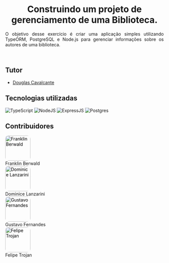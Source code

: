 <h1 align="center">
  Construindo um projeto de gerenciamento de uma Biblioteca.
</h1>

<p align="justify">O objetivo desse exercício é criar uma aplicação simples utilizando TypeORM, PostgreSQL e Node.js para gerenciar informações sobre os autores de uma biblioteca.  </p> 

<br/>

## Tutor

- [Douglas Cavalcante](https://github.com/douglas-cavalcante)

## Tecnologias utilizadas

![TypeScript](https://img.shields.io/badge/typescript-%23007ACC.svg?style=for-the-badge&logo=typescript&logoColor=white)
![NodeJS](https://img.shields.io/badge/node.js-6DA55F?style=for-the-badge&logo=node.js&logoColor=white)
![ExpressJS](https://img.shields.io/badge/Express%20js-000000?style=for-the-badge&logo=express&logoColor=white)
![Postgres](https://img.shields.io/badge/postgres-%23316192.svg?style=for-the-badge&logo=postgresql&logoColor=white)

## Contribuidores

<ul style="list-style: none; padding: 0;">
  <li>
    <a href="https://github.com/frankberwald" style="display: flex; align-items: center; gap: 10px; text-decoration: none; color: #000;">
      <img src="https://avatars.githubusercontent.com/u/127545990?v=4" alt="Franklin Berwald" style="width: 80px; height: 80px; border-radius: 10px;"> 
    </a>
      <span>Franklin Berwald</span>
  </li>
  <li>
    <a href="https://github.com/DominiceLanzarini" style="display: flex; align-items: center; gap: 10px; text-decoration: none; color: #000;">
      <img src="https://avatars.githubusercontent.com/u/175992376?v=4" alt="Dominice Lanzarini" style="width: 80px; height: 80px; border-radius: 10px;">
    </a>
      <span>Dominice Lanzarini</span>
  </li>
  <li>
    <a href="https://github.com/Gusstavosf" style="display: flex; align-items: center; gap: 10px; text-decoration: none; color: #000;">
      <img src="https://avatars.githubusercontent.com/u/102191561?v=4" alt="Gustavo Fernandes" style="width: 80px; height: 80px; border-radius: 10px;">
    </a>
      <span>Gustavo Fernandes</span>
  </li>
  <li>
    <a href="https://github.com/fetrojan" style="display: flex; align-items: center; gap: 10px; text-decoration: none; color: #000;">
      <img src="https://avatars.githubusercontent.com/u/97450797?v=4" alt="Felipe Trojan" style="width: 80px; height: 80px; border-radius: 10px;">
    </a>
      <span>Felipe Trojan</span>
  </li>
</ul>
